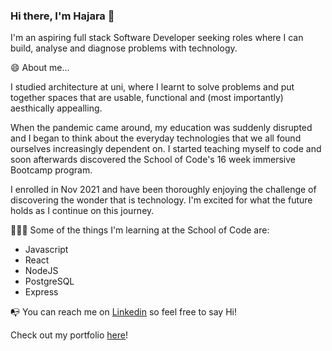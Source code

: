 ### Hi there, I'm Hajara 👋

I'm an aspiring full stack Software Developer seeking roles where I can build, analyse and diagnose problems with technology. 


😄 About me...

I studied architecture at uni, where I learnt to solve problems and put together spaces that are usable, functional and (most importantly) aesthically appealling. 

When the pandemic came around, my education was suddenly disrupted and I began to think about the everyday technologies that we all found ourselves increasingly dependent on. I started teaching myself to code and soon afterwards discovered the School of Code's 16 week immersive Bootcamp program.

I enrolled in Nov 2021 and have been thoroughly enjoying the challenge of discovering the wonder that is technology. I'm excited for what the future holds as I continue on this journey.

👩🏿‍💻 Some of the things I'm learning at the School of Code are:
- Javascript
- React
- NodeJS
- PostgreSQL
- Express


📭 You can reach me on [Linkedin](https://www.linkedin.com/in/hajara-iyal-363340120/) so feel free to say Hi! 

Check out my portfolio [here](https://hajaraiyal.netlify.app/)!


